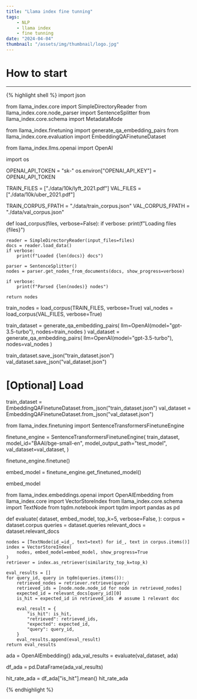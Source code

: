 ```yaml
---
title: "Llama index fine tunning"
tags:
    - NLP
    - llama index
    - fine tunning
date: "2024-04-04"
thumbnail: "/assets/img/thumbnail/logo.jpg"
---
```


# How to start
---


{% highlight shell %}
import json

from llama_index.core import SimpleDirectoryReader
from llama_index.core.node_parser import SentenceSplitter
from llama_index.core.schema import MetadataMode

from llama_index.finetuning import generate_qa_embedding_pairs
from llama_index.core.evaluation import EmbeddingQAFinetuneDataset

from llama_index.llms.openai import OpenAI

import os

OPENAI_API_TOKEN = "sk-"
os.environ["OPENAI_API_KEY"] = OPENAI_API_TOKEN

TRAIN_FILES = ["./data/10k/lyft_2021.pdf"]
VAL_FILES = ["./data/10k/uber_2021.pdf"]

TRAIN_CORPUS_FPATH = "./data/train_corpus.json"
VAL_CORPUS_FPATH = "./data/val_corpus.json"

def load_corpus(files, verbose=False):
    if verbose:
        print(f"Loading files {files}")

    reader = SimpleDirectoryReader(input_files=files)
    docs = reader.load_data()
    if verbose:
        print(f"Loaded {len(docs)} docs")

    parser = SentenceSplitter()
    nodes = parser.get_nodes_from_documents(docs, show_progress=verbose)

    if verbose:
        print(f"Parsed {len(nodes)} nodes")

    return nodes

train_nodes = load_corpus(TRAIN_FILES, verbose=True)
val_nodes = load_corpus(VAL_FILES, verbose=True)

train_dataset = generate_qa_embedding_pairs(
    llm=OpenAI(model="gpt-3.5-turbo"), nodes=train_nodes
)
val_dataset = generate_qa_embedding_pairs(
    llm=OpenAI(model="gpt-3.5-turbo"), nodes=val_nodes
)

train_dataset.save_json("train_dataset.json")
val_dataset.save_json("val_dataset.json")


# [Optional] Load
train_dataset = EmbeddingQAFinetuneDataset.from_json("train_dataset.json")
val_dataset = EmbeddingQAFinetuneDataset.from_json("val_dataset.json")


from llama_index.finetuning import SentenceTransformersFinetuneEngine

finetune_engine = SentenceTransformersFinetuneEngine(
    train_dataset,
    model_id="BAAI/bge-small-en",
    model_output_path="test_model",
    val_dataset=val_dataset,
)

finetune_engine.finetune()

embed_model = finetune_engine.get_finetuned_model()

embed_model


from llama_index.embeddings.openai import OpenAIEmbedding
from llama_index.core import VectorStoreIndex
from llama_index.core.schema import TextNode
from tqdm.notebook import tqdm
import pandas as pd


def evaluate(
    dataset,
    embed_model,
    top_k=5,
    verbose=False,
):
    corpus = dataset.corpus
    queries = dataset.queries
    relevant_docs = dataset.relevant_docs

    nodes = [TextNode(id_=id_, text=text) for id_, text in corpus.items()]
    index = VectorStoreIndex(
        nodes, embed_model=embed_model, show_progress=True
    )
    retriever = index.as_retriever(similarity_top_k=top_k)

    eval_results = []
    for query_id, query in tqdm(queries.items()):
        retrieved_nodes = retriever.retrieve(query)
        retrieved_ids = [node.node.node_id for node in retrieved_nodes]
        expected_id = relevant_docs[query_id][0]
        is_hit = expected_id in retrieved_ids  # assume 1 relevant doc

        eval_result = {
            "is_hit": is_hit,
            "retrieved": retrieved_ids,
            "expected": expected_id,
            "query": query_id,
        }
        eval_results.append(eval_result)
    return eval_results



ada = OpenAIEmbedding()
ada_val_results = evaluate(val_dataset, ada)

df_ada = pd.DataFrame(ada_val_results)

hit_rate_ada = df_ada["is_hit"].mean()
hit_rate_ada


{% endhighlight %}